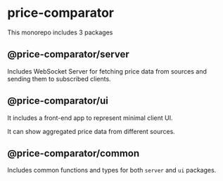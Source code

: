 # price-comparator

This monorepo includes 3 packages

## @price-comparator/server

Includes WebSocket Server for fetching price data from sources and sending them to subscribed clients.

## @price-comparator/ui

It includes a front-end app to represent minimal client UI.

It can show aggregated price data from different sources.

## @price-comparator/common

Includes common functions and types for both `server` and `ui` packages.
